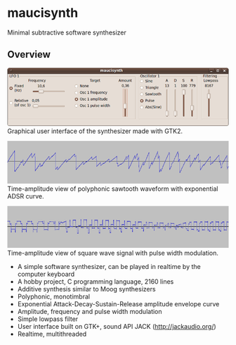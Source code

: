 # maucisynth

Minimal subtractive software synthesizer

## Overview

![Graphical user interface](doc/figures/gui.png)
Graphical user interface of the synthesizer made with GTK2.

![Sawtooth signal](doc/figures/sawtooth.png)
Time-amplitude view of polyphonic sawtooth waveform with exponential
ADSR curve.

![Pulse wave signal](doc/figures/pulse.png)
Time-amplitude view of square wave signal with pulse width modulation.

- A simple software synthesizer, can be played in realtime by the computer keyboard
- A hobby project, C programming language, 2160 lines
- Additive synthesis similar to Moog synthesizers
- Polyphonic, monotimbral
- Exponential Attack-Decay-Sustain-Release amplitude envelope curve
- Amplitude, frequency and pulse width modulation
- Simple lowpass filter
- User interface built on GTK+, sound API JACK (http://jackaudio.org/)
- Realtime, multithreaded

